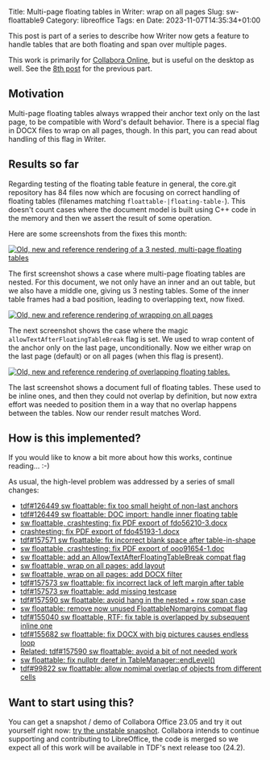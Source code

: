 Title: Multi-page floating tables in Writer: wrap on all pages
Slug: sw-floattable9
Category: libreoffice
Tags: en
Date: 2023-11-07T14:35:34+01:00

This post is part of a series to describe how Writer now gets a feature to handle tables that are
both floating and span over multiple pages.

This work is primarily for [Collabora Online](https://www.collaboraoffice.com/), but is useful on
the desktop as well. See the [8th post]({filename}/2023/sw-floattable8.md) for the previous part.

## Motivation

Multi-page floating tables always wrapped their anchor text only on the last page, to be compatible
with Word's default behavior. There is a special flag in DOCX files to wrap on all pages, though. In
this part, you can read about handling of this flag in Writer.

## Results so far

Regarding testing of the floating table feature in general, the core.git repository has 84 files now which are focusing on correct
handling of floating tables (filenames matching `floattable-|floating-table-`). This doesn't count
cases where the document model is built using C++ code in the memory and then we assert the result
of some operation.

Here are some screenshots from the fixes this month:

[![Old, new and reference rendering of a 3 nested, multi-page floating tables](https://share.vmiklos.hu/blog/sw-floattable9/2023-10-03-floattable-nested3.png)](https://share.vmiklos.hu/blog/sw-floattable9/2023-10-03-floattable-nested3.png)

The first screenshot shows a case where multi-page floating tables are nested. For this document, we
not only have an inner and an out table, but we also have a middle one, giving us 3 nesting tables.
Some of the inner table frames had a bad position, leading to overlapping text, now fixed.

[![Old, new and reference rendering of wrapping on all pages](https://share.vmiklos.hu/blog/sw-floattable9/2023-10-16-floattable-wraponallpages.png)](https://share.vmiklos.hu/blog/sw-floattable9/2023-10-16-floattable-wraponallpages.png)

The next screenshot shows the case where the magic `allowTextAfterFloatingTableBreak` flag is set.
We used to wrap content of the anchor only on the last page, unconditionally. Now we either wrap on
the last page (default) or on all pages (when this flag is present).

[![Old, new and reference rendering of overlapping floating tables.](https://share.vmiklos.hu/blog/sw-floattable9/2023-10-24-floattable-overlap.png)](https://share.vmiklos.hu/blog/sw-floattable9/2023-10-24-floattable-overlap.png)

The last screenshot shows a document full of floating tables. These used to be inline ones, and then
they could not overlap by definition, but now extra effort was needed to position them in a way that
no overlap happens between the tables. Now our render result matches Word.

## How is this implemented?

If you would like to know a bit more about how this works, continue reading... :-)

As usual, the high-level problem was addressed by a series of small changes:

- [tdf#126449 sw floattable: fix too small height of non-last anchors](https://git.libreoffice.org/core/commit/695390b08799af34b393c81c834d615bea330d89)
- [tdf#126449 sw floattable: DOC import: handle inner floating table](https://git.libreoffice.org/core/commit/89a75cd194371002247d0138e759835bc673f7b0)
- [sw floattable, crashtesting: fix PDF export of fdo56210-3.docx](https://git.libreoffice.org/core/commit/2d6f48d53674ee85179ec8cee8648830207200a2)
- [crashtesting: fix PDF export of fdo45193-1.docx](https://git.libreoffice.org/core/commit/d530651e4e70febb1046727e85a8edcda610d722)
- [tdf#157571 sw floattable: fix incorrect blank space after table-in-shape](https://git.libreoffice.org/core/commit/4a5fb05d5e2448453477ce14862a8cf9846ecb49)
- [sw floattable, crashtesting: fix PDF export of ooo91654-1.doc](https://git.libreoffice.org/core/commit/6b9378154f9b504b9e924fe4565df444786e7d73)
- [sw floattable: add an AllowTextAfterFloatingTableBreak compat flag](https://git.libreoffice.org/core/commit/5b9249e950165015ba57cc2c0503381df9751bf6)
- [sw floattable, wrap on all pages: add layout](https://git.libreoffice.org/core/commit/7d7ca347fafa7a06094b00e8fb0d0452c4c81366)
- [sw floattable, wrap on all pages: add DOCX filter](https://git.libreoffice.org/core/commit/33ade4171a1a443fd24e6463a9eaa279f7d778bb)
- [tdf#157573 sw floattable: fix incorrect lack of left margin after table](https://git.libreoffice.org/core/commit/626fe9ab5ebebc4ef36e35f4aa597c03a3564d22)
- [tdf#157573 sw floattable: add missing testcase](https://git.libreoffice.org/core/commit/65f508b44ecbc20c8bd5172d1656639f686730ff)
- [tdf#157590 sw floattable: avoid hang in the nested + row span case](https://git.libreoffice.org/core/commit/8e03dfd6a4bff4eabf779ace9b758b49cf80f8ba)
- [sw floattable: remove now unused FloattableNomargins compat flag](https://git.libreoffice.org/core/commit/5e7f7917fd589f661982d481a45bf84337e4c03c)
- [tdf#155040 sw floattable, RTF: fix table is overlapped by subsequent inline one](https://git.libreoffice.org/core/commit/612629f4a81acd7b851b7eccc97aba9a5915d13c)
- [tdf#155682 sw floattable: fix DOCX with big pictures causes endless loop](https://git.libreoffice.org/core/commit/9704f61982360ce35983a61cca3fd00bbdf51ab6)
- [Related: tdf#157590 sw floattable: avoid a bit of not needed work](https://git.libreoffice.org/core/commit/d6527f127622f23ac529ce667fac5ff69ea33ea4)
- [sw floattable: fix nullptr deref in TableManager::endLevel()](https://git.libreoffice.org/core/commit/8ad82fc115a337604c064d37adfffcc81440248e)
- [tdf#99822 sw floattable: allow nomimal overlap of objects from different cells](https://git.libreoffice.org/core/commit/435f1aadf7dd8087a8997924bedfccff0f496ba2)

## Want to start using this?

You can get a snapshot / demo of Collabora Office 23.05 and try it out yourself right now: [try the
unstable snapshot](https://www.collaboraoffice.com/collabora-office-latest-snapshot/).  Collabora
intends to continue supporting and contributing to LibreOffice, the code is merged so we expect all
of this work will be available in TDF's next release too (24.2).
